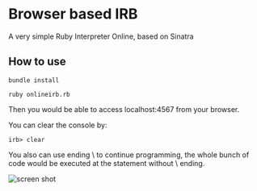 Browser based IRB
=================

A very simple Ruby Interpreter Online, based on Sinatra

How to use
----------
    bundle install
	
    ruby onlineirb.rb
	
Then you would be able to access localhost:4567 from your browser.

You can clear the console by:

    irb> clear
  
You also can use ending \ to continue programming, the whole bunch of code would be executed at the statement without \ ending.

![screen shot](online_irb/raw/master/screenshot.png "Screen Shot")